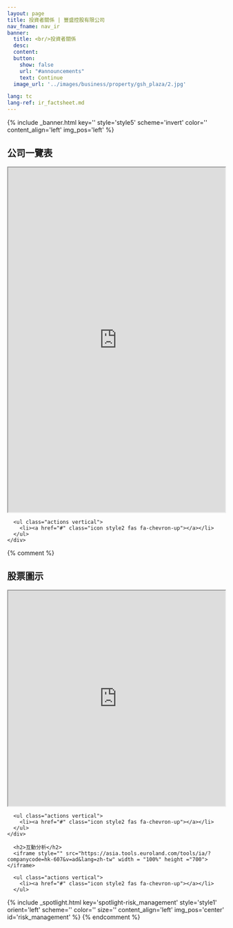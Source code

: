 ```yaml
---
layout: page
title: 投資者關係 | 豐盛控股有限公司
nav_fname: nav_ir
banner:
  title: <br/>投資者關係
  desc:
  content:
  button:
    show: false
    url: "#announcements"
    text: Continue
  image_url: '../images/business/property/gsh_plaza/2.jpg'

lang: tc
lang-ref: ir_factsheet.md
---
```

<!-- Welcome Banner -->

{% include _banner.html key='' style='style5' scheme='invert' color='' content_align='left' img_pos='left' %}

<!-- Fact Sheet -->
<section class="wrapper style1 align-center" id = "factsheet">
    <div class="inner fullscreen">
      <h2>公司一覽表</h2>
      <iframe style="" src="https://tools.euroland.com/factsheet/hk-607/factsheethtml.asp?lang=taiwanese" width = "100%" height ="800"></iframe>

      <ul class="actions vertical">
        <li><a href="#" class="icon style2 fas fa-chevron-up"></a></li>
      </ul>
    </div>
</section>

{% comment %}
<!-- ticker_chart-->
<section class="wrapper style2 align-center" id = "ticker_chart">
    <div class="inner medium">
      <h2>股票圖示</h2>
      <iframe style="" src="https://asia.tools.euroland.com/tools/ticker/?companycode=hk-607&lang=zh-tw" width = "100%" height ="500"></iframe>

      <ul class="actions vertical">
        <li><a href="#" class="icon style2 fas fa-chevron-up"></a></li>
      </ul>
    </div>
</section>


<!-- Interactive Analysis -->
<section class="wrapper style2 align-center" id = "interactive_analysis">

      <h2>互動分析</h2>
      <iframe style="" src="https://asia.tools.euroland.com/tools/ia/?companycode=hk-607&v=ad&lang=zh-tw" width = "100%" height ="700"></iframe>

      <ul class="actions vertical">
        <li><a href="#" class="icon style2 fas fa-chevron-up"></a></li>
      </ul>
</section>


<!-- Risk Management -->
{% include _spotlight.html key='spotlight-risk_management' style='style1' orient='left' scheme='' color='' size='' content_align='left' img_pos='center' id='risk_management' %}
{% endcomment %}
